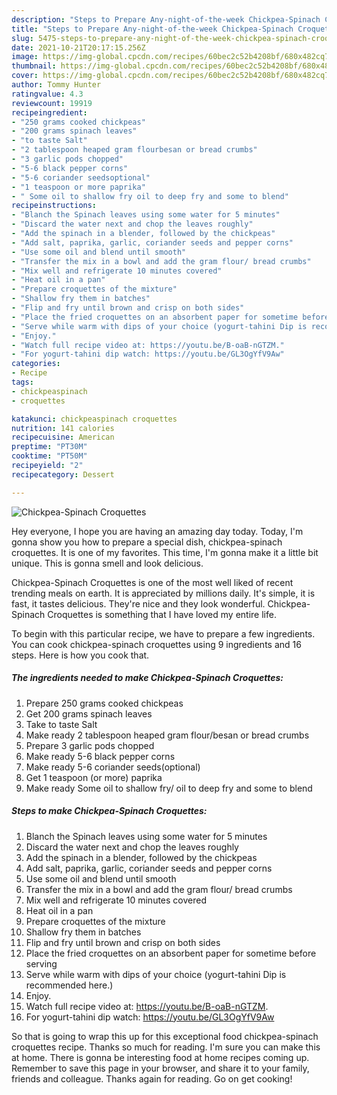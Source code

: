 ```yaml
---
description: "Steps to Prepare Any-night-of-the-week Chickpea-Spinach Croquettes"
title: "Steps to Prepare Any-night-of-the-week Chickpea-Spinach Croquettes"
slug: 5475-steps-to-prepare-any-night-of-the-week-chickpea-spinach-croquettes
date: 2021-10-21T20:17:15.256Z
image: https://img-global.cpcdn.com/recipes/60bec2c52b4208bf/680x482cq70/chickpea-spinach-croquettes-recipe-main-photo.jpg
thumbnail: https://img-global.cpcdn.com/recipes/60bec2c52b4208bf/680x482cq70/chickpea-spinach-croquettes-recipe-main-photo.jpg
cover: https://img-global.cpcdn.com/recipes/60bec2c52b4208bf/680x482cq70/chickpea-spinach-croquettes-recipe-main-photo.jpg
author: Tommy Hunter
ratingvalue: 4.3
reviewcount: 19919
recipeingredient:
- "250 grams cooked chickpeas"
- "200 grams spinach leaves"
- "to taste Salt"
- "2 tablespoon heaped gram flourbesan or bread crumbs"
- "3 garlic pods chopped"
- "5-6 black pepper corns"
- "5-6 coriander seedsoptional"
- "1 teaspoon or more paprika"
- " Some oil to shallow fry oil to deep fry and some to blend"
recipeinstructions:
- "Blanch the Spinach leaves using some water for 5 minutes"
- "Discard the water next and chop the leaves roughly"
- "Add the spinach in a blender, followed by the chickpeas"
- "Add salt, paprika, garlic, coriander seeds and pepper corns"
- "Use some oil and blend until smooth"
- "Transfer the mix in a bowl and add the gram flour/ bread crumbs"
- "Mix well and refrigerate 10 minutes covered"
- "Heat oil in a pan"
- "Prepare croquettes of the mixture"
- "Shallow fry them in batches"
- "Flip and fry until brown and crisp on both sides"
- "Place the fried croquettes on an absorbent paper for sometime before serving"
- "Serve while warm with dips of your choice (yogurt-tahini Dip is recommended here.)"
- "Enjoy."
- "Watch full recipe video at: https://youtu.be/B-oaB-nGTZM."
- "For yogurt-tahini dip watch: https://youtu.be/GL3OgYfV9Aw"
categories:
- Recipe
tags:
- chickpeaspinach
- croquettes

katakunci: chickpeaspinach croquettes 
nutrition: 141 calories
recipecuisine: American
preptime: "PT30M"
cooktime: "PT50M"
recipeyield: "2"
recipecategory: Dessert

---
```



![Chickpea-Spinach Croquettes](https://img-global.cpcdn.com/recipes/60bec2c52b4208bf/680x482cq70/chickpea-spinach-croquettes-recipe-main-photo.jpg)

Hey everyone, I hope you are having an amazing day today. Today, I'm gonna show you how to prepare a special dish, chickpea-spinach croquettes. It is one of my favorites. This time, I'm gonna make it a little bit unique. This is gonna smell and look delicious.

Chickpea-Spinach Croquettes is one of the most well liked of recent trending meals on earth. It is appreciated by millions daily. It's simple, it is fast, it tastes delicious. They're nice and they look wonderful. Chickpea-Spinach Croquettes is something that I have loved my entire life.




To begin with this particular recipe, we have to prepare a few ingredients. You can cook chickpea-spinach croquettes using 9 ingredients and 16 steps. Here is how you cook that.

<!--inarticleads1-->

##### The ingredients needed to make Chickpea-Spinach Croquettes:

1. Prepare 250 grams cooked chickpeas
1. Get 200 grams spinach leaves
1. Take to taste Salt
1. Make ready 2 tablespoon heaped gram flour/besan or bread crumbs
1. Prepare 3 garlic pods chopped
1. Make ready 5-6 black pepper corns
1. Make ready 5-6 coriander seeds(optional)
1. Get 1 teaspoon (or more) paprika
1. Make ready  Some oil to shallow fry/ oil to deep fry and some to blend




<!--inarticleads2-->

##### Steps to make Chickpea-Spinach Croquettes:

1. Blanch the Spinach leaves using some water for 5 minutes
1. Discard the water next and chop the leaves roughly
1. Add the spinach in a blender, followed by the chickpeas
1. Add salt, paprika, garlic, coriander seeds and pepper corns
1. Use some oil and blend until smooth
1. Transfer the mix in a bowl and add the gram flour/ bread crumbs
1. Mix well and refrigerate 10 minutes covered
1. Heat oil in a pan
1. Prepare croquettes of the mixture
1. Shallow fry them in batches
1. Flip and fry until brown and crisp on both sides
1. Place the fried croquettes on an absorbent paper for sometime before serving
1. Serve while warm with dips of your choice (yogurt-tahini Dip is recommended here.)
1. Enjoy.
1. Watch full recipe video at: https://youtu.be/B-oaB-nGTZM.
1. For yogurt-tahini dip watch: https://youtu.be/GL3OgYfV9Aw




So that is going to wrap this up for this exceptional food chickpea-spinach croquettes recipe. Thanks so much for reading. I'm sure you can make this at home. There is gonna be interesting food at home recipes coming up. Remember to save this page in your browser, and share it to your family, friends and colleague. Thanks again for reading. Go on get cooking!
